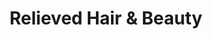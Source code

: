 ---
title: "Relieved Hair & Beauty"
url: /floersheim-am-main/relieved-hair-und-beauty/
shop: Friseur
---